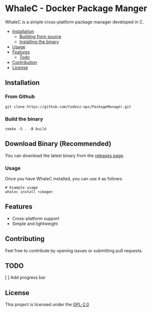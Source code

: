 # WhaleC - Docker Package Manger

WhaleC is a simple cross-platform package manager developed in C.

<!-- TOC -->
- [Installation](#installation)
    - [Building from source](#build-the-binary)
    - [Installing the binary](#download-binary-recommended)
- [Usage](#usage)
- [Features](#features)
    - [Todo](#future-updates)
- [Contribution](#contribution)
- [License](#license)
<!-- TOC -->

## Installation 

### From Github

```
git clone https://github.com/Codezz-ops/PackageManager.git
```

### Build the binary

```
cmake -S . -B build
```

## Download Binary (Recommended)

You can download the latest binary from the [releases page](https://github.com/Codezz-ops/PackageManager/releases).

### Usage 

Once you have WhaleC installed, you can use it as follows:

```
# Example usage
whalec install <image>
```

## Features 
- Cross-platform support
- Simple and lightweight

## Contributing
Feel free to contribute by opening issues or submitting pull requests.

## TODO
[ ] Add progress bar

## License

This project is licensed under the [GPL-2.0](https://github.com/Codezz-ops/PackageManager/blob/main/COPYING)
